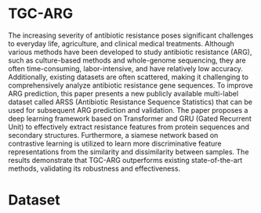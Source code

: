 # TGC-ARG

The increasing severity of antibiotic resistance poses significant challenges to everyday life, agriculture, and clinical medical treatments. Although various methods have been developed to study antibiotic resistance (ARG), such as culture-based methods and whole-genome sequencing, they are often time-consuming, labor-intensive, and have relatively low accuracy. Additionally, existing datasets are often scattered, making it challenging to comprehensively analyze antibiotic resistance gene sequences. To improve ARG prediction, this paper presents a new publicly available multi-label dataset called ARSS (Antibiotic Resistance Sequence Statistics) that can be used for subsequent ARG prediction and validation. The paper proposes a deep learning framework based on Transformer and GRU (Gated Recurrent Unit) to effectively extract resistance features from protein sequences and secondary structures. Furthermore, a siamese network based on contrastive learning is utilized to learn more discriminative feature representations from the similarity and dissimilarity between samples. The results demonstrate that TGC-ARG outperforms existing state-of-the-art methods, validating its robustness and effectiveness.

# Dataset
